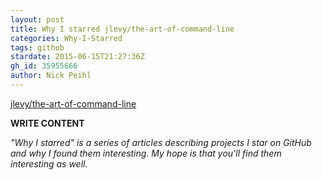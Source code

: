 ```yaml
---
layout: post
title: Why I starred jlevy/the-art-of-command-line
categories: Why-I-Starred
tags: github
stardate: 2015-06-15T21:27:36Z
gh_id: 35955666
author: Nick Peihl
---
```


[jlevy/the-art-of-command-line](https://github.com/jlevy/the-art-of-command-line)

**WRITE CONTENT**

*"Why I starred" is a series of articles describing projects I star on GitHub and why I found them interesting. My hope is that you'll find them interesting as well.*

